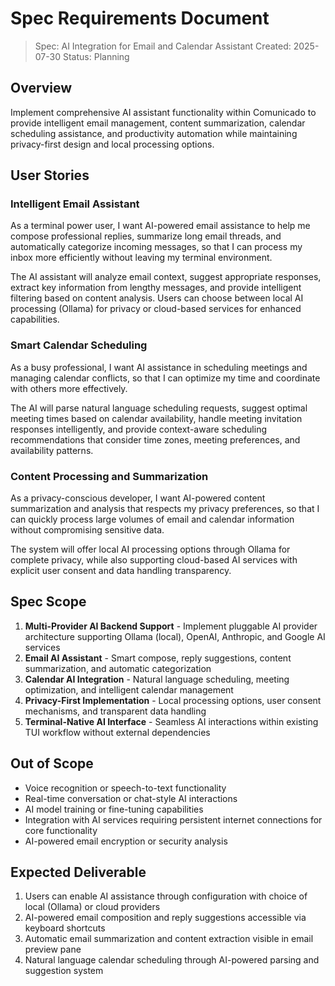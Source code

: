 # Spec Requirements Document

> Spec: AI Integration for Email and Calendar Assistant
> Created: 2025-07-30
> Status: Planning

## Overview

Implement comprehensive AI assistant functionality within Comunicado to provide intelligent email management, content summarization, calendar scheduling assistance, and productivity automation while maintaining privacy-first design and local processing options.

## User Stories

### Intelligent Email Assistant

As a terminal power user, I want AI-powered email assistance to help me compose professional replies, summarize long email threads, and automatically categorize incoming messages, so that I can process my inbox more efficiently without leaving my terminal environment.

The AI assistant will analyze email context, suggest appropriate responses, extract key information from lengthy messages, and provide intelligent filtering based on content analysis. Users can choose between local AI processing (Ollama) for privacy or cloud-based services for enhanced capabilities.

### Smart Calendar Scheduling

As a busy professional, I want AI assistance in scheduling meetings and managing calendar conflicts, so that I can optimize my time and coordinate with others more effectively.

The AI will parse natural language scheduling requests, suggest optimal meeting times based on calendar availability, handle meeting invitation responses intelligently, and provide context-aware scheduling recommendations that consider time zones, meeting preferences, and availability patterns.

### Content Processing and Summarization

As a privacy-conscious developer, I want AI-powered content summarization and analysis that respects my privacy preferences, so that I can quickly process large volumes of email and calendar information without compromising sensitive data.

The system will offer local AI processing options through Ollama for complete privacy, while also supporting cloud-based AI services with explicit user consent and data handling transparency.

## Spec Scope

1. **Multi-Provider AI Backend Support** - Implement pluggable AI provider architecture supporting Ollama (local), OpenAI, Anthropic, and Google AI services
2. **Email AI Assistant** - Smart compose, reply suggestions, content summarization, and automatic categorization
3. **Calendar AI Integration** - Natural language scheduling, meeting optimization, and intelligent calendar management
4. **Privacy-First Implementation** - Local processing options, user consent mechanisms, and transparent data handling
5. **Terminal-Native AI Interface** - Seamless AI interactions within existing TUI workflow without external dependencies

## Out of Scope

- Voice recognition or speech-to-text functionality
- Real-time conversation or chat-style AI interactions
- AI model training or fine-tuning capabilities
- Integration with AI services requiring persistent internet connections for core functionality
- AI-powered email encryption or security analysis

## Expected Deliverable

1. Users can enable AI assistance through configuration with choice of local (Ollama) or cloud providers
2. AI-powered email composition and reply suggestions accessible via keyboard shortcuts
3. Automatic email summarization and content extraction visible in email preview pane
4. Natural language calendar scheduling through AI-powered parsing and suggestion system